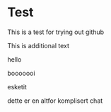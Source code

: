 # Test
This is a test for trying out github

This is additional text

hello


booooooi

esketit

dette er en altfor komplisert chat